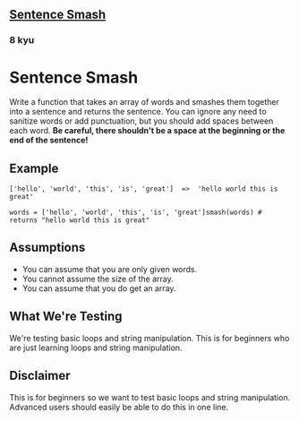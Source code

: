 <h2><a href=https://www.codewars.com/kata/53dc23c68a0c93699800041d/train/ruby target="_blank">Sentence Smash</a></h2><h3>8 kyu</h3><h1 id="sentence-smash">Sentence Smash</h1><p>Write a function that takes an array of words and smashes them together into a sentence and returns the sentence. You can ignore any need to sanitize words or add punctuation, but you should add spaces between each word. <strong>Be careful, there shouldn't be a space at the beginning or the end of the sentence!</strong></p><h2 id="example">Example</h2><pre><code>['hello', 'world', 'this', 'is', 'great']  =&gt;  'hello world this is great'</code></pre><pre><code class="language-ruby"><span class="cm-variable">words</span> <span class="cm-operator">=</span> [<span class="cm-string">'hello'</span>, <span class="cm-string">'world'</span>, <span class="cm-string">'this'</span>, <span class="cm-string">'is'</span>, <span class="cm-string">'great'</span>]<span class="cm-variable">smash</span>(<span class="cm-variable">words</span>) <span class="cm-comment"># returns "hello world this is great"</span></code></pre><pre style="display: none;"><code class="language-haskell"><span class="cm-variable">smash</span> [<span class="cm-string">"hello"</span>, <span class="cm-string">"world"</span>, <span class="cm-string">"this"</span>, <span class="cm-string">"is"</span>, <span class="cm-string">"great"</span>] `<span class="cm-variable">shouldBe</span>` <span class="cm-string">"hello world this is great"</span></code></pre><pre style="display: none;"><code class="language-elixir"><span class="cm-variable">words</span> <span class="cm-operator">=</span> [<span class="cm-string">"hello"</span>, <span class="cm-string">"world"</span>, <span class="cm-string">"this"</span>, <span class="cm-string">"is"</span>, <span class="cm-string">"great"</span>]<span class="cm-variable">smash</span>(<span class="cm-variable">words</span>) <span class="cm-comment"># returns "hello world this is great"</span></code></pre><h2 id="assumptions">Assumptions</h2><ul><li>You can assume that you are only given words.</li><li>You cannot assume the size of the array.</li><li>You can assume that you do get an array.</li></ul><h2 id="what-were-testing">What We're Testing</h2><p>We're testing basic loops and string manipulation. This is for beginners who are just learning loops and string manipulation.</p><h2 id="disclaimer">Disclaimer</h2><p>This is for beginners so we want to test basic loops and string manipulation. Advanced users should easily be able to do this in one line.</p>
